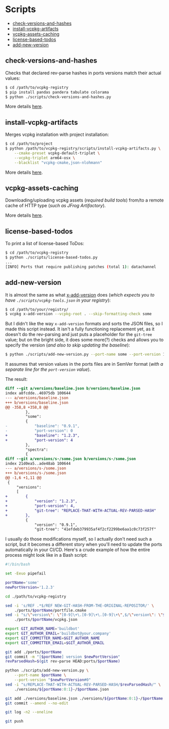 # Scripts

<!-- MarkdownTOC -->

- [check-versions-and-hashes](#check-versions-and-hashes)
- [install-vcpkg-artifacts](#install-vcpkg-artifacts)
- [vcpkg-assets-caching](#vcpkg-assets-caching)
- [license-based-todos](#license-based-todos)
- [add-new-version](#add-new-version)

<!-- /MarkdownTOC -->

## check-versions-and-hashes

Checks that declared rev-parse hashes in ports versions match their actual values:

``` sh
$ cd /path/to/vcpkg-registry
$ pip install pandas pandera tabulate colorama
$ python ./scripts/check-versions-and-hashes.py
```

More details [here](https://decovar.dev/blog/2022/10/30/cpp-dependencies-with-vcpkg/#checking-versions-and-hashes).

## install-vcpkg-artifacts

Merges vcpkg installation with project installation:

``` sh
$ cd /path/to/project
$ python /path/to/vcpkg-registry/scripts/install-vcpkg-artifacts.py \
    --cmake-preset vcpkg-default-triplet \
    --vcpkg-triplet arm64-osx \
    --blacklist "vcpkg-cmake,json-nlohmann"
```

More details [here](https://decovar.dev/blog/2022/10/30/cpp-dependencies-with-vcpkg/#distributing-your-project).

## vcpkg-assets-caching

Downloading/uploading vcpkg assets (*required build tools*) from/to a remote cache of HTTP type (*such as JFrog Artifactory*).

More details [here](https://decovar.dev/blog/2022/10/30/cpp-dependencies-with-vcpkg/#asset-caching).

## license-based-todos

To print a list of license-based ToDos:

``` sh
$ cd /path/to/vcpkg-registry
$ python ./scripts/license-based-todos.py
...
[INFO] Ports that require publishing patches (total 1): datachannel
```

## add-new-version

It is almost the same as what [x-add-version](https://learn.microsoft.com/en-us/vcpkg/commands/add-version) does (*which expects you to have `./scripts/vcpkg-tools.json` in your registry*):

``` sh
$ cd /path/to/your/registry/
$ vcpkg x-add-version --vcpkg-root . --skip-formatting-check some
```

But I didn't like the way `x-add-version` formats and sorts the JSON files, so I made this script instead. It isn't a fully functioning replacement yet, as it doesn't do the rev-parsing and just puts a placeholder for the `git-tree` value; but on the bright side, it does some more(?) checks and allows you to specify the version (*and also to skip updating the baseline*):

``` sh
$ python ./scripts/add-new-version.py --port-name some --port-version 1.2.3#4
```

It assumes that version values in the ports files are in SemVer format (*with a separate line for the `port-version` value*).

The result:

``` diff
diff --git a/versions/baseline.json b/versions/baseline.json
index a8fcdde..46975db 100644
--- a/versions/baseline.json
+++ b/versions/baseline.json
@@ -358,8 +358,8 @@
         },
         "some":
         {
-            "baseline": "0.9.1",
-            "port-version": 0
+            "baseline": "1.2.3",
+            "port-version": 4
         },
         "spectra":
         {
diff --git a/versions/s-/some.json b/versions/s-/some.json
index 21d0ea5..ade48ab 100644
--- a/versions/s-/some.json
+++ b/versions/s-/some.json
@@ -1,6 +1,11 @@
 {
     "versions":
     [
+        {
+            "version": "1.2.3",
+            "port-version": 4,
+            "git-tree": "REPLACE-THAT-WITH-ACTUAL-REV-PARSED-HASH"
+        },
         {
             "version": "0.9.1",
             "git-tree": "41efdeb379935af4f2cf2299be6aa1c0c73f257f"
```

I usually do those modifications myself, so I actually don't need such a script, but it becomes a different story when you'll need to update the ports automatically in your CI/CD. Here's a crude example of how the entire process might look like in a Bash script:

``` sh
#!/bin/bash

set -Eeuo pipefail

portName='some'
newPortVersion='1.2.3'

cd ./path/to/vcpkg-registry

sed -i 's/REF .*$/REF NEW-GIT-HASH-FROM-THE-ORIGINAL-REPOSITOR/' \
    ./ports/$portName/portfile.cmake
sed -i "s/\"version\": \"[0-9]\+\.[0-9]\+\.[0-9]\+\",$/\"version\": \"$newPortVersion\",/" \
    ./ports/$portName/vcpkg.json

export GIT_AUTHOR_NAME='buildbot'
export GIT_AUTHOR_EMAIL='buildbot@your.company'
export GIT_COMMITTER_NAME=$GIT_AUTHOR_NAME
export GIT_COMMITTER_EMAIL=$GIT_AUTHOR_EMAIL

git add ./ports/$portName
git commit -m "[$portName] version $newPortVersion"
revParsedHash=$(git rev-parse HEAD:ports/$portName)

python ./scripts/add-new-version.py \
    --port-name $portName \
    --port-version "$newPortVersion#0"
sed -i "s/REPLACE-THAT-WITH-ACTUAL-REV-PARSED-HASH/$revParsedHash/" \
    ./versions/${portName:0:1}-/$portName.json

git add ./versions/baseline.json ./versions/${portName:0:1}-/$portName.json
git commit --amend --no-edit

git log -n2 --oneline

git push
```
